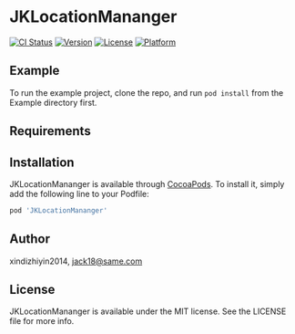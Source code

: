 # JKLocationMananger

[![CI Status](https://img.shields.io/travis/xindizhiyin2014/JKLocationMananger.svg?style=flat)](https://travis-ci.org/xindizhiyin2014/JKLocationMananger)
[![Version](https://img.shields.io/cocoapods/v/JKLocationMananger.svg?style=flat)](https://cocoapods.org/pods/JKLocationMananger)
[![License](https://img.shields.io/cocoapods/l/JKLocationMananger.svg?style=flat)](https://cocoapods.org/pods/JKLocationMananger)
[![Platform](https://img.shields.io/cocoapods/p/JKLocationMananger.svg?style=flat)](https://cocoapods.org/pods/JKLocationMananger)

## Example

To run the example project, clone the repo, and run `pod install` from the Example directory first.

## Requirements

## Installation

JKLocationMananger is available through [CocoaPods](https://cocoapods.org). To install
it, simply add the following line to your Podfile:

```ruby
pod 'JKLocationMananger'
```

## Author

xindizhiyin2014, jack18@same.com

## License

JKLocationMananger is available under the MIT license. See the LICENSE file for more info.
